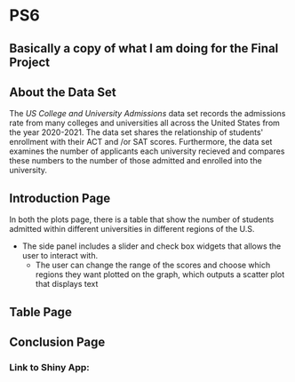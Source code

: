 # PS6

## Basically a copy of what I am doing for the Final Project

## About the Data Set

The *US College and University Admissions* data set records the admissions rate from many colleges and universities all across the United States from the year 2020-2021. The data set shares the relationship of students' enrollment with their ACT and /or SAT scores. Furthermore, the data set examines the number of applicants each university recieved and compares these numbers to the number of those admitted and enrolled into the university.

## Introduction Page

In both the plots page, there is a table that show the number of students admitted within different universities in different regions of the U.S.

- The side panel includes a slider and check box widgets that allows the user to interact with.
   - The user can change the range of the scores and choose which regions they want plotted on the graph, which           outputs a scatter plot that displays text

## Table Page


## Conclusion Page


### Link to Shiny App: